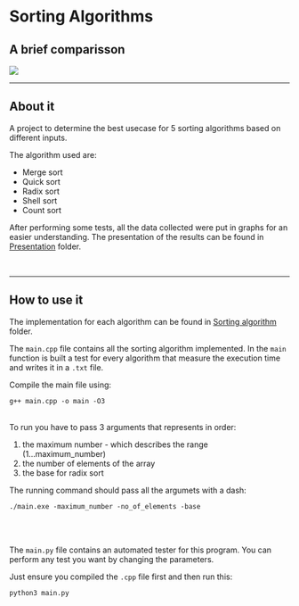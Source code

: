 <h1>Sorting Algorithms</h1>
<h2>A brief comparisson</h2>
<img src='https://user-images.githubusercontent.com/65015373/225962648-f6c3e0f1-31b1-4a21-ae6d-4816eaca0150.png'>



<br>
<hr>
<h2>About it</h2>

<p>A project to determine the best usecase for 5 sorting algorithms based on different inputs.</p>

<p>The algorithm used are:</p>
<ul>
    <li>Merge sort</li>
    <li>Quick sort</li>
    <li>Radix sort</li>
    <li>Shell sort</li>
    <li>Count sort</li>
</ul>

<p>After performing some tests, all the data collected were put in graphs for an easier understanding. The presentation of the results can be found in <a href='https://github.com/w-i-l/data_structure_1_hw/tree/main/Presentation'>Presentation</a> folder.</p>

<br>
<hr>
<h2>How to use it</h2>

<p>The implementation for each algorithm can be found in <a href = 'https://github.com/w-i-l/data_structure_1_hw/tree/main/Sorting%20Algorithm'/>Sorting algorithm</a> folder.</p>
<p>The <code>main.cpp</code> file contains all the sorting algorithm implemented. In the <code>main</code> function is built a test for every algorithm that measure the execution time and writes it in a <code>.txt</code> file. </p>

<p>Compile the main file using:</p>
<code>g++ main.cpp -o main -O3</code>
<br>
<br>

<p>To run you have to pass 3 arguments that represents in order:</p>
<ol>
    <li>the maximum number - which describes the range (1...maximum_number)</li>
    <li>the number of elements of the array</li>
    <li>the base for radix sort</li>
</ol>
<p>The running command should pass all the argumets with a dash:</p>
<code>./main.exe -maximum_number -no_of_elements -base</code>

<br><br>

<p>The <code>main.py</code> file contains an automated tester for this program. You can perform any test you want by changing the parameters.</p>
<p>Just ensure you compiled the <code>.cpp</code> file first and then run this:</p>
<code>python3 main.py</code>

